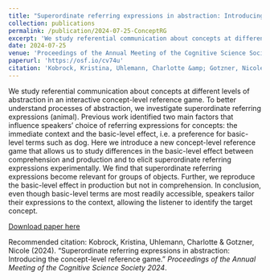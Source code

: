 ```yaml
---
title: "Superordinate referring expressions in abstraction: Introducing the concept-level reference game"
collection: publications
permalink: /publication/2024-07-25-ConceptRG
excerpt: 'We study referential communication about concepts at different levels of abstraction in an interactive concept-level reference game. To better understand processes of abstraction, we investigate superordinate referring expressions (animal). Previous work identified two main factors that influence speakers’ choice of referring expressions for concepts: the immediate context and the basic-level effect, i.e. a preference for basic-level terms such as dog. Here we introduce a new concept-level reference game that allows us to study differences in the basic-level effect between comprehension and production and to elicit superordinate referring expressions experimentally. We find that superordinate referring expressions become relevant for groups of objects. Further, we reproduce the basic-level effect in production but not in comprehension. In conclusion, even though basic-level terms are most readily accessible, speakers tailor their expressions to the context, allowing the listener to identify the target concept.'
date: 2024-07-25
venue: 'Proceedings of the Annual Meeting of the Cognitive Science Society 2024'
paperurl: 'https://osf.io/cv74u'
citation: 'Kobrock, Kristina, Uhlemann, Charlotte &amp; Gotzner, Nicole (2024). “Superordinate referring expressions in abstraction: Introducing the concept-level reference game.” <i>Proceedings of the Annual Meeting of the Cognitive Science Society 2024</i>.'
---
```

We study referential communication about concepts at different levels of abstraction in an interactive concept-level reference game. To better understand processes of abstraction, we investigate superordinate referring expressions (animal). Previous work identified two main factors that influence speakers’ choice of referring expressions for concepts: the immediate context and the basic-level effect, i.e. a preference for basic-level terms such as dog. Here we introduce a new concept-level reference game that allows us to study differences in the basic-level effect between comprehension and production and to elicit superordinate referring expressions experimentally. We find that superordinate referring expressions become relevant for groups of objects. Further, we reproduce the basic-level effect in production but not in comprehension. In conclusion, even though basic-level terms are most readily accessible, speakers tailor their expressions to the context, allowing the listener to identify the target concept.

[Download paper here](https://osf.io/cv74u)

Recommended citation: Kobrock, Kristina, Uhlemann, Charlotte & Gotzner, Nicole (2024). “Superordinate referring expressions in abstraction: Introducing the concept-level reference game.” <i>Proceedings of the Annual Meeting of the Cognitive Science Society 2024</i>.